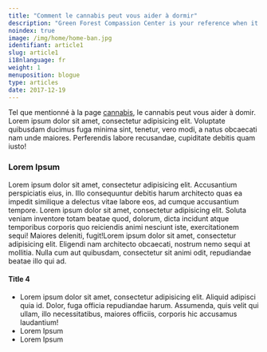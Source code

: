 ```yaml
---
title: "Comment le cannabis peut vous aider à dormir"
description: "Green Forest Compassion Center is your reference when it comes to weed dispensaries. Visit us if you're in Montreal and Terrebonne"
noindex: true
image: /img/home/home-ban.jpg
identifiant: article1
slug: article1
i18nlanguage: fr
weight: 1
menuposition: blogue
type: articles
date: 2017-12-19
---
```


Tel que mentionné à la page [cannabis](/cannabis), le cannabis peut vous aider à domir. Lorem ipsum dolor sit amet, consectetur adipisicing elit. Voluptate quibusdam ducimus fuga minima sint, tenetur, vero modi, a natus obcaecati nam unde maiores. Perferendis labore recusandae, cupiditate debitis quam iusto!

### Lorem Ipsum

Lorem ipsum dolor sit amet, consectetur adipisicing elit. Accusantium perspiciatis eius, in. Illo consequuntur debitis harum architecto quas ea impedit similique a delectus vitae labore eos, ad cumque accusantium tempore. Lorem ipsum dolor sit amet, consectetur adipisicing elit. Soluta veniam inventore totam beatae quod, dolorum, dicta incidunt atque temporibus corporis quo reiciendis animi nesciunt iste, exercitationem sequi! Maiores deleniti, fugit!Lorem ipsum dolor sit amet, consectetur adipisicing elit. Eligendi nam architecto obcaecati, nostrum nemo sequi at mollitia. Nulla cum aut quibusdam, consectetur sit animi odit, repudiandae beatae illo qui ad.

#### Title 4

- Lorem ipsum dolor sit amet, consectetur adipisicing elit. Aliquid adipisci quia id. Dolor, fuga officia repudiandae harum. Assumenda, quis velit qui ullam, illo necessitatibus, maiores officiis, corporis hic accusamus laudantium!
- Lorem Ipsum
- Lorem Ipsum